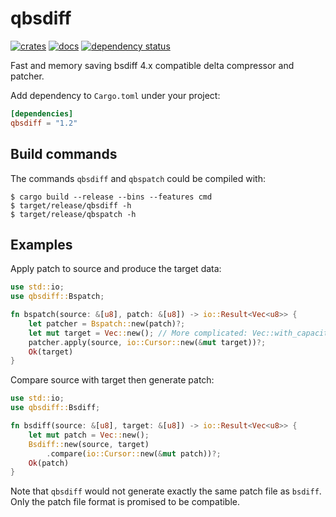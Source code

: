 qbsdiff
=======

[![crates](https://img.shields.io/badge/crates-1.2.1-blue)](https://crates.io/crates/qbsdiff)
[![docs](https://img.shields.io/badge/docs-1.2.1-blue)](https://docs.rs/qbsdiff)
[![dependency status](https://deps.rs/repo/github/hucsmn/qbsdiff/status.svg)](https://deps.rs/repo/github/hucsmn/qbsdiff)


Fast and memory saving bsdiff 4.x compatible delta compressor and patcher.

Add dependency to `Cargo.toml` under your project:
```toml
[dependencies]
qbsdiff = "1.2"
```

Build commands
--------------

The commands `qbsdiff` and `qbspatch` could be compiled with:
```shell
$ cargo build --release --bins --features cmd
$ target/release/qbsdiff -h
$ target/release/qbspatch -h
```

Examples
--------

Apply patch to source and produce the target data:
```rust
use std::io;
use qbsdiff::Bspatch;

fn bspatch(source: &[u8], patch: &[u8]) -> io::Result<Vec<u8>> {
    let patcher = Bspatch::new(patch)?;
    let mut target = Vec::new(); // More complicated: Vec::with_capacity(patcher.hint_target_size() as usize);
    patcher.apply(source, io::Cursor::new(&mut target))?;
    Ok(target)
}
```


Compare source with target then generate patch:
```rust
use std::io;
use qbsdiff::Bsdiff;

fn bsdiff(source: &[u8], target: &[u8]) -> io::Result<Vec<u8>> {
    let mut patch = Vec::new();
    Bsdiff::new(source, target)
        .compare(io::Cursor::new(&mut patch))?;
    Ok(patch)
}
```

Note that `qbsdiff` would not generate exactly the same patch file as `bsdiff`.
Only the patch file format is promised to be compatible.
